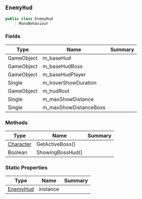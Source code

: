 ## `EnemyHud`

```csharp
public class EnemyHud
    : MonoBehaviour
```

### Fields

| Type | Name | Summary | 
| --- | --- | --- | 
| GameObject | m_baseHud |  | 
| GameObject | m_baseHudBoss |  | 
| GameObject | m_baseHudPlayer |  | 
| Single | m_hoverShowDuration |  | 
| GameObject | m_hudRoot |  | 
| Single | m_maxShowDistance |  | 
| Single | m_maxShowDistanceBoss |  | 


### Methods

| Type | Name | Summary | 
| --- | --- | --- | 
| [Character](./Character.md) | GetActiveBoss() |  | 
| Boolean | ShowingBossHud() |  | 


### Static Properties

| Type | Name | Summary | 
| --- | --- | --- | 
| [EnemyHud](./EnemyHud.md) | instance |  | 


